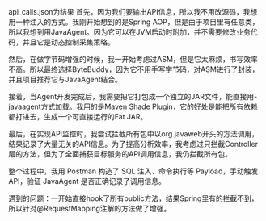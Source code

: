 api_calls.json为结果
首先，因为我们要输出API信息，所以我不用改源码，我想用一种注入的方式。我刚开始想到的是Spring AOP，但是由于项目里有任意类，所以我想到用JavaAgent。因为它可以在JVM启动时附加，并不需要修改业务代码，并且它是动态控制采集策略。

然后，在做字节码增强的时候，我一开始考虑过ASM，但是它太麻烦，书写效率不高。所以最终选择ByteBuddy，因为它不用手写字节码，对ASM进行了封装，并且项目推荐它与JavaAgent结合。

接着，当Agent开发完成后，我需要把它打包成一个独立的JAR文件，能直接用-javaagent方式加载。我用的是Maven Shade Plugin，它的好处是能把所有依赖都打进去，生成一个可直接运行的Fat JAR。

最后，在实现API监控时，我尝试拦截所有包中以org.javaweb开头的方法调用，结果记录了大量无关的API信息。为了提高分析效率，我考虑过只拦截Controller层的方法，但为了全面捕获目标服务的API调用信息，我仍拦截所有包。

整个过程中，我用 Postman 构造了 SQL 注入、命令执行等 Payload，手动触发 API，验证 JavaAgent 是否正确记录了调用信息。


遇到的问题：一开始直接hook了所有public方法，结果Spring里有的拦截不到，所以针对@RequestMapping注解的方法做了增强。

